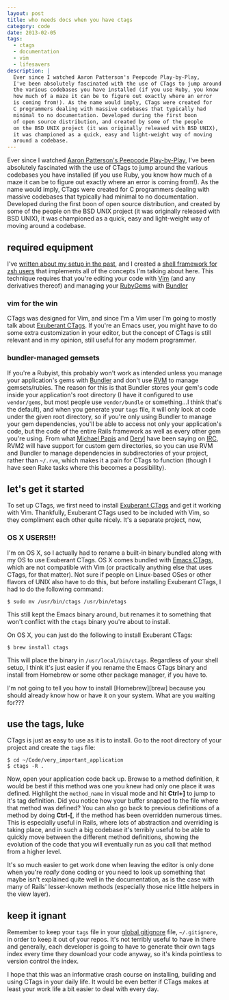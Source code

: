 ```yaml
---
layout: post
title: who needs docs when you have ctags
category: code
date: 2013-02-05
tags:
  - ctags
  - documentation
  - vim
  - lifesavers
description: |
  Ever since I watched Aaron Patterson's Peepcode Play-by-Play,
  I've been absolutely fascinated with the use of CTags to jump around
  the various codebases you have installed (if you use Ruby, you know
  how much of a maze it can be to figure out exactly where an error
  is coming from!). As the name would imply, CTags were created for
  C programmers dealing with massive codebases that typically had
  minimal to no documentation. Developed during the first boon
  of open source distribution, and created by some of the people
  on the BSD UNIX project (it was originally released with BSD UNIX),
  it was championed as a quick, easy and light-weight way of moving
  around a codebase.
---
```


Ever since I watched [Aaron Patterson's Peepcode Play-by-Play][pbp],
I've been absolutely fascinated with the use of CTags to jump around
the various codebases you have installed (if you use Ruby, you know
how much of a maze it can be to figure out exactly where an error
is coming from!). As the name would imply, CTags were created for
C programmers dealing with massive codebases that typically had
minimal to no documentation. Developed during the first boon
of open source distribution, and created by some of the people
on the BSD UNIX project (it was originally released with BSD UNIX),
it was championed as a quick, easy and light-weight way of moving
around a codebase.

## required equipment

I've [written about my setup in the past][env], and I created a [shell
framework for zsh users][dots] that implements all of the concepts I'm
talking about here. This technique requires that you're editing your
code with [Vim][vim] (and any derivatives thereof) and managing your
[RubyGems][gem] with [Bundler][bndl]

### vim for the win

CTags was designed for Vim, and since I'm a Vim user I'm going to mostly
talk about [Exuberant CTags][ctags]. If you're an Emacs user, you might
have to do some extra customization in your editor, but the concept of
CTags is still relevant and in my opinion, still useful for any modern
programmer.

### bundler-managed gemsets

If you're a Rubyist, this probably won't work as intended unless you
manage your application's gems with [Bundler][bndl] and don't use
[RVM][rvm] to manage gemsets/rubies. The reason for this is that
Bundler stores your gem's code inside your application's root
directory (I have it configured to use `vendor/gems`, but most people
use `vendor/bundle` or something...I think that's the default), and
when you generate your `tags` file, it will only look at code under
the given root directory, so if you're only using Bundler to manage
your gem dependencies, you'll be able to access not only your
application's code, but the code of the entire Rails framework as well
as every other gem you're using. From what [Michael Papis][mpapis] and
[Deryl][ddd] have been saying on [IRC][#rvm], RVM2 will have support
for custom gem directories, so you can use RVM and Bundler to manage
dependencies in subdirectories of your project, rather than `~/.rvm`,
which makes it a pain for CTags to function (though I have seen Rake
tasks where this becomes a possibility).

## let's get it started

To set up CTags, we first need to install [Exuberant CTags][ctags] and
get it working with Vim. Thankfully, Exuberant CTags used to be included
with Vim, so they compliment each other quite nicely. It's a separate
project, now,

### OS X USERS!!!

I'm on OS X, so I actually had to rename a built-in binary bundled along
with my OS to use Exuberant CTags. OS X comes bundled with [Emacs CTags][etags],
which are not compatible with Vim (or practically anything else that uses
CTags, for that matter). Not sure if people on Linux-based OSes or other
flavors of UNIX also have to do this, but before installing Exuberant
CTags, I had to do the following command:

    $ sudo mv /usr/bin/ctags /usr/bin/etags

This still kept the Emacs binary around, but renames it to something that
won't conflict with the `ctags` binary you're about to install.

On OS X, you can just do the following to install Exuberant CTags:

    $ brew install ctags

This will place the binary in `/usr/local/bin/ctags`. Regardless of your
shell setup, I think it's just easier if you rename the Emacs CTags binary
and install from Homebrew or some other package manager, if you have to.

I'm not going to tell you how to install [Homebrew][brew] because you
should already know how or have it on your system. What are you waiting
for???

## use the tags, luke

CTags is just as easy to use as it is to install. Go to the root directory
of your project and create the `tags` file:

    $ cd ~/Code/very_important_application
    $ ctags -R .

Now, open your application code back up. Browse to a method definition,
it would be best if this method was one you knew had only one place it
was defined. Highlight the `method_name` in visual mode and hit **Ctrl+]**
to jump to it's tag definition. Did you notice how your buffer snapped
to the file where that method was defined? You can also go back to
previous definitions of a method by doing **Ctrl-[**, if the method has
been overridden numerous times. This is especially useful in Rails,
where lots of abstraction and overriding is taking place, and in such
a big codebase it's terribly useful to be able to quickly move between
the different method definitions, showing the evolution of the code
that you will eventually run as you call that method from a higher level.

It's so much easier to get work done when leaving the editor is only done
when you're _really_ done coding or you need to look up something that
maybe isn't explained quite well in the documentation, as is the case
with many of Rails' lesser-known methods (especially those nice little
helpers in the view layer).

## keep it ignant

Remember to keep your `tags` file in your [global gitignore][ign] file,
`~/.gitignore`, in order to keep it out of your repos. It's not terribly
useful to have in there and generally, each developer is going to have
to generate their own tags index every time they download your code
anyway, so it's kinda pointless to version control the index.

I hope that this was an informative crash course on installing, building
and using CTags in your daily life. It would be even better if CTags makes
at least your work life a bit easier to deal with every day.

[pbp]: https://peepcode.com/products/play-by-play-tenderlove-ruby-on-rails
[env]: http://www.psychedeli.ca/2012/03/18/weaning-off-oh-my-zsh
[dots]: https://github.com/tubbo/dots
[vim]: http://www.vim.org/
[gem]: http://www.rubygems.org/
[bndl]: http://gembundler.com/
[rvm]: http://rvm.io
[mpapis]: https://twitter.com/mpapis
[ddd]: https://plus.google.com/114407361520857511779/about
[#rvm]: irc://irc.freenode.net/rvm
[ctags]: http://freecode.com/projects/exuberantctags
[etags]: http://www.emacswiki.org/BuildTags
[ign]: http://robots.thoughtbot.com/post/18739402579/global-gitignore
